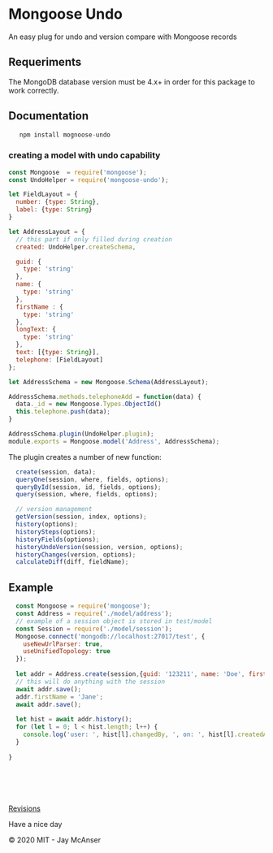 # Mongoose Undo

An easy plug for undo and version compare with Mongoose records

## Requeriments
The MongoDB database version must be 4.x+ in order for this package to work correctly.

## Documentation

```javascript
   npm install mognoose-undo
```

### creating a model with undo capability
```javascript
const Mongoose  = require('mongoose');
const UndoHelper = require('mongoose-undo');

let FieldLayout = {
  number: {type: String},
  label: {type: String}
}

let AddressLayout = {
  // this part if only filled during creation
  created: UndoHelper.createSchema,

  guid: {
    type: 'string'
  },
  name: {
    type: 'string'
  },
  firstName : {
    type: 'string'
  },
  longText: {
    type: 'string'
  },
  text: [{type: String}],
  telephone: [FieldLayout]
};

let AddressSchema = new Mongoose.Schema(AddressLayout);

AddressSchema.methods.telephoneAdd = function(data) {
  data._id = new Mongoose.Types.ObjectId()
  this.telephone.push(data);
}

AddressSchema.plugin(UndoHelper.plugin);
module.exports = Mongoose.model('Address', AddressSchema);
```

The plugin creates a number of new function:
```javascript
  create(session, data);                        
  queryOne(session, where, fields, options);
  queryById(session, id, fields, options);
  query(session, where, fields, options);

  // version management
  getVersion(session, index, options);
  history(options); 
  historySteps(options);
  historyFields(options);
  historyUndoVersion(session, version, options);
  historyChanges(version, options);
  calculateDiff(diff, fieldName);
```

## Example
```javascript
  const Mongoose = require('mongoose');
  const Address = require('./model/address');
  // example of a session object is stored in test/model
  const Session = require('./model/session');
  Mongoose.connect('mongodb://localhost:27017/test', {
    useNewUrlParser: true,
    useUnifiedTopology: true
  });
  
  let addr = Address.create(session,{guid: '123211', name: 'Doe', firstName: 'John'})
  // this will do anything with the session  
  await addr.save();
  addr.firstName = 'Jane';
  await addr.save();
  
  let hist = await addr.history();
  for (let l = 0; l < hist.length; l++) {
    console.log('user: ', hist[l].changedBy, ', on: ', hist[l].createdAt, ', reason: ', hist[l].reason);
  }
 
}




   

```



[Revisions](CHANGELOG.md)

Have a nice day

&copy; 2020 MIT - Jay McAnser 
